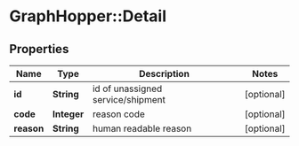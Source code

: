 # GraphHopper::Detail

## Properties
Name | Type | Description | Notes
------------ | ------------- | ------------- | -------------
**id** | **String** | id of unassigned service/shipment | [optional] 
**code** | **Integer** | reason code | [optional] 
**reason** | **String** | human readable reason | [optional] 


